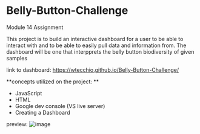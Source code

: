 # Belly-Button-Challenge
Module 14 Assignment

This project is to build an interactive dashboard for a user to be able to interact with and to be able to easily pull data and information from. The dashboard will be 
one that interpprets the belly button biodiversity of given samples

link to dashboard: https://wtecchio.github.io/Belly-Button-Challenge/

**concepts utilized on the project: ** <br />
<ul>
<li>JavaScript </li>
<li>HTML</li>
<li>Google dev console (VS live server) </li>
<li>Creating a Dashboard</li>

</ul>

preview:
![image](https://user-images.githubusercontent.com/106775945/201782278-f58d4a16-cfb8-4ff7-ace3-559ffd9434d5.png)

